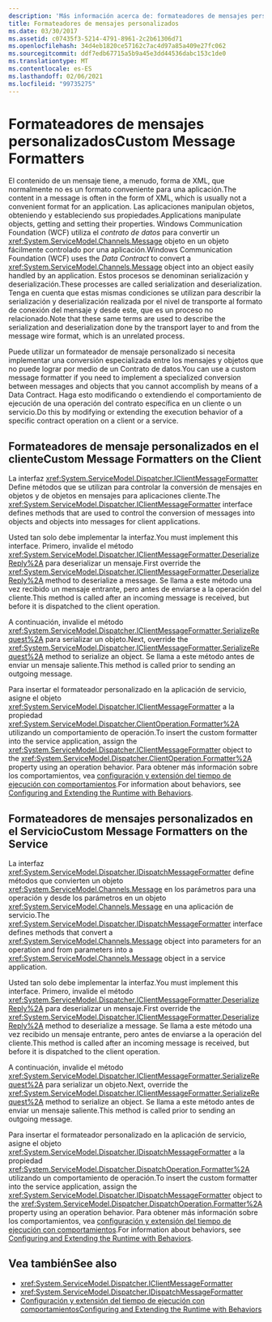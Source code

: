 ```yaml
---
description: 'Más información acerca de: formateadores de mensajes personalizados'
title: Formateadores de mensajes personalizados
ms.date: 03/30/2017
ms.assetid: c07435f3-5214-4791-8961-2c2b61306d71
ms.openlocfilehash: 34d4eb1820ce57162c7ac4d97a85a409e27fc062
ms.sourcegitcommit: ddf7edb67715a5b9a45e3dd44536dabc153c1de0
ms.translationtype: MT
ms.contentlocale: es-ES
ms.lasthandoff: 02/06/2021
ms.locfileid: "99735275"
---
```

# <a name="custom-message-formatters"></a><span data-ttu-id="d517f-103">Formateadores de mensajes personalizados</span><span class="sxs-lookup"><span data-stu-id="d517f-103">Custom Message Formatters</span></span>

<span data-ttu-id="d517f-104">El contenido de un mensaje tiene, a menudo, forma de XML, que normalmente no es un formato conveniente para una aplicación.</span><span class="sxs-lookup"><span data-stu-id="d517f-104">The content in a message is often in the form of XML, which is usually not a convenient format for an application.</span></span> <span data-ttu-id="d517f-105">Las aplicaciones manipulan objetos, obteniendo y estableciendo sus propiedades.</span><span class="sxs-lookup"><span data-stu-id="d517f-105">Applications manipulate objects, getting and setting their properties.</span></span> <span data-ttu-id="d517f-106">Windows Communication Foundation (WCF) utiliza el *contrato de datos* para convertir un <xref:System.ServiceModel.Channels.Message> objeto en un objeto fácilmente controlado por una aplicación.</span><span class="sxs-lookup"><span data-stu-id="d517f-106">Windows Communication Foundation (WCF) uses the *Data Contract* to convert a <xref:System.ServiceModel.Channels.Message> object into an object easily handled by an application.</span></span> <span data-ttu-id="d517f-107">Estos procesos se denominan serialización y deserialización.</span><span class="sxs-lookup"><span data-stu-id="d517f-107">These processes are called serialization and deserialization.</span></span> <span data-ttu-id="d517f-108">Tenga en cuenta que estas mismas condiciones se utilizan para describir la serialización y deserialización realizada por el nivel de transporte al formato de conexión del mensaje y desde este, que es un proceso no relacionado.</span><span class="sxs-lookup"><span data-stu-id="d517f-108">Note that these same terms are used to describe the serialization and deserialization done by the transport layer to and from the message wire format, which is an unrelated process.</span></span>  
  
 <span data-ttu-id="d517f-109">Puede utilizar un formateador de mensaje personalizado si necesita implementar una conversión especializada entre los mensajes y objetos que no puede lograr por medio de un Contrato de datos.</span><span class="sxs-lookup"><span data-stu-id="d517f-109">You can use a custom message formatter if you need to implement a specialized conversion between messages and objects that you cannot accomplish by means of a Data Contract.</span></span> <span data-ttu-id="d517f-110">Haga esto modificando o extendiendo el comportamiento de ejecución de una operación del contrato específica en un cliente o un servicio.</span><span class="sxs-lookup"><span data-stu-id="d517f-110">Do this by modifying or extending the execution behavior of a specific contract operation on a client or a service.</span></span>  
  
## <a name="custom-message-formatters-on-the-client"></a><span data-ttu-id="d517f-111">Formateadores de mensaje personalizados en el cliente</span><span class="sxs-lookup"><span data-stu-id="d517f-111">Custom Message Formatters on the Client</span></span>  

 <span data-ttu-id="d517f-112">La interfaz  <xref:System.ServiceModel.Dispatcher.IClientMessageFormatter> Define métodos que se utilizan para controlar la conversión de mensajes en objetos y de objetos en mensajes para aplicaciones cliente.</span><span class="sxs-lookup"><span data-stu-id="d517f-112">The <xref:System.ServiceModel.Dispatcher.IClientMessageFormatter> interface defines methods that are used to control the conversion of messages into objects and objects into messages for client applications.</span></span>  
  
 <span data-ttu-id="d517f-113">Usted tan solo debe implementar la interfaz.</span><span class="sxs-lookup"><span data-stu-id="d517f-113">You must implement this interface.</span></span> <span data-ttu-id="d517f-114">Primero, invalide el método <xref:System.ServiceModel.Dispatcher.IClientMessageFormatter.DeserializeReply%2A> para deserializar un mensaje.</span><span class="sxs-lookup"><span data-stu-id="d517f-114">First override the <xref:System.ServiceModel.Dispatcher.IClientMessageFormatter.DeserializeReply%2A> method to deserialize a message.</span></span> <span data-ttu-id="d517f-115">Se llama a este método una vez recibido un mensaje entrante, pero antes de enviarse a la operación del cliente.</span><span class="sxs-lookup"><span data-stu-id="d517f-115">This method is called after an incoming message is received, but before it is dispatched to the client operation.</span></span>  
  
 <span data-ttu-id="d517f-116">A continuación, invalide el método <xref:System.ServiceModel.Dispatcher.IClientMessageFormatter.SerializeRequest%2A> para serializar un objeto.</span><span class="sxs-lookup"><span data-stu-id="d517f-116">Next, override the <xref:System.ServiceModel.Dispatcher.IClientMessageFormatter.SerializeRequest%2A> method to serialize an object.</span></span> <span data-ttu-id="d517f-117">Se llama a este método antes de enviar un mensaje saliente.</span><span class="sxs-lookup"><span data-stu-id="d517f-117">This method is called prior to sending an outgoing message.</span></span>  
  
 <span data-ttu-id="d517f-118">Para insertar el formateador personalizado en la aplicación de servicio, asigne el objeto <xref:System.ServiceModel.Dispatcher.IClientMessageFormatter> a la propiedad <xref:System.ServiceModel.Dispatcher.ClientOperation.Formatter%2A> utilizando un comportamiento de operación.</span><span class="sxs-lookup"><span data-stu-id="d517f-118">To insert the custom formatter into the service application, assign the <xref:System.ServiceModel.Dispatcher.IClientMessageFormatter> object to the <xref:System.ServiceModel.Dispatcher.ClientOperation.Formatter%2A> property using an operation behavior.</span></span> <span data-ttu-id="d517f-119">Para obtener más información sobre los comportamientos, vea [configuración y extensión del tiempo de ejecución con comportamientos](configuring-and-extending-the-runtime-with-behaviors.md).</span><span class="sxs-lookup"><span data-stu-id="d517f-119">For information about behaviors, see [Configuring and Extending the Runtime with Behaviors](configuring-and-extending-the-runtime-with-behaviors.md).</span></span>  
  
## <a name="custom-message-formatters-on-the-service"></a><span data-ttu-id="d517f-120">Formateadores de mensajes personalizados en el Servicio</span><span class="sxs-lookup"><span data-stu-id="d517f-120">Custom Message Formatters on the Service</span></span>  

 <span data-ttu-id="d517f-121">La interfaz <xref:System.ServiceModel.Dispatcher.IDispatchMessageFormatter> define métodos que convierten un objeto <xref:System.ServiceModel.Channels.Message> en los parámetros para una operación y desde los parámetros en un objeto <xref:System.ServiceModel.Channels.Message> en una aplicación de servicio.</span><span class="sxs-lookup"><span data-stu-id="d517f-121">The <xref:System.ServiceModel.Dispatcher.IDispatchMessageFormatter> interface defines methods that convert a <xref:System.ServiceModel.Channels.Message> object into parameters for an operation and from parameters into a <xref:System.ServiceModel.Channels.Message> object in a service application.</span></span>  
  
 <span data-ttu-id="d517f-122">Usted tan solo debe implementar la interfaz.</span><span class="sxs-lookup"><span data-stu-id="d517f-122">You must implement this interface.</span></span> <span data-ttu-id="d517f-123">Primero, invalide el método <xref:System.ServiceModel.Dispatcher.IClientMessageFormatter.DeserializeReply%2A> para deserializar un mensaje.</span><span class="sxs-lookup"><span data-stu-id="d517f-123">First override the <xref:System.ServiceModel.Dispatcher.IClientMessageFormatter.DeserializeReply%2A> method to deserialize a message.</span></span> <span data-ttu-id="d517f-124">Se llama a este método una vez recibido un mensaje entrante, pero antes de enviarse a la operación del cliente.</span><span class="sxs-lookup"><span data-stu-id="d517f-124">This method is called after an incoming message is received, but before it is dispatched to the client operation.</span></span>  
  
 <span data-ttu-id="d517f-125">A continuación, invalide el método <xref:System.ServiceModel.Dispatcher.IClientMessageFormatter.SerializeRequest%2A> para serializar un objeto.</span><span class="sxs-lookup"><span data-stu-id="d517f-125">Next, override the <xref:System.ServiceModel.Dispatcher.IClientMessageFormatter.SerializeRequest%2A> method to serialize an object.</span></span> <span data-ttu-id="d517f-126">Se llama a este método antes de enviar un mensaje saliente.</span><span class="sxs-lookup"><span data-stu-id="d517f-126">This method is called prior to sending an outgoing message.</span></span>  
  
 <span data-ttu-id="d517f-127">Para insertar el formateador personalizado en la aplicación de servicio, asigne el objeto <xref:System.ServiceModel.Dispatcher.IDispatchMessageFormatter> a la propiedad <xref:System.ServiceModel.Dispatcher.DispatchOperation.Formatter%2A> utilizando un comportamiento de operación.</span><span class="sxs-lookup"><span data-stu-id="d517f-127">To insert the custom formatter into the service application, assign the <xref:System.ServiceModel.Dispatcher.IDispatchMessageFormatter> object to the <xref:System.ServiceModel.Dispatcher.DispatchOperation.Formatter%2A> property using an operation behavior.</span></span> <span data-ttu-id="d517f-128">Para obtener más información sobre los comportamientos, vea [configuración y extensión del tiempo de ejecución con comportamientos](configuring-and-extending-the-runtime-with-behaviors.md).</span><span class="sxs-lookup"><span data-stu-id="d517f-128">For information about behaviors, see [Configuring and Extending the Runtime with Behaviors](configuring-and-extending-the-runtime-with-behaviors.md).</span></span>  
  
## <a name="see-also"></a><span data-ttu-id="d517f-129">Vea también</span><span class="sxs-lookup"><span data-stu-id="d517f-129">See also</span></span>

- <xref:System.ServiceModel.Dispatcher.IClientMessageFormatter>
- <xref:System.ServiceModel.Dispatcher.IDispatchMessageFormatter>
- [<span data-ttu-id="d517f-130">Configuración y extensión del tiempo de ejecución con comportamientos</span><span class="sxs-lookup"><span data-stu-id="d517f-130">Configuring and Extending the Runtime with Behaviors</span></span>](configuring-and-extending-the-runtime-with-behaviors.md)
